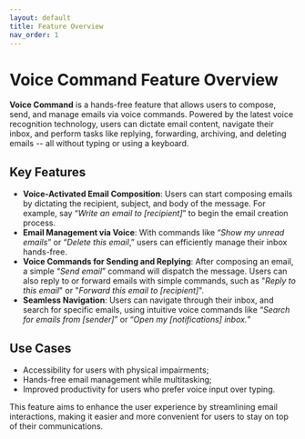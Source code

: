 ```yaml
---
layout: default
title: Feature Overview
nav_order: 1
---
```


# Voice Command Feature Overview

**Voice Command** is a hands-free feature that allows users to compose, send, and manage emails via voice commands. Powered by the latest voice recognition technology, users can dictate email content, navigate their inbox, and perform tasks like replying, forwarding, archiving, and deleting emails -- all without typing or using a keyboard.

## Key Features

* **Voice-Activated Email Composition**: Users can start composing emails by dictating the recipient, subject, and body of the message. For example, say “*Write an email to [recipient]*” to begin the email creation process.
* **Email Management via Voice**: With commands like “*Show my unread emails*” or “*Delete this email*,” users can efficiently manage their inbox hands-free.
* **Voice Commands for Sending and Replying**: After composing an email, a simple “*Send email*” command will dispatch the message. Users can also reply to or forward emails with simple commands, such as "*Reply to this email*" or "*Forward this email to [recipient]*".
* **Seamless Navigation**: Users can navigate through their inbox, and search for specific emails, using intuitive voice commands like “*Search for emails from [sender]*” or “*Open my [notifications] inbox.*”

## Use Cases

* Accessibility for users with physical impairments;
* Hands-free email management while multitasking;
* Improved productivity for users who prefer voice input over typing.

This feature aims to enhance the user experience by streamlining email interactions, making it easier and more convenient for users to stay on top of their communications.
